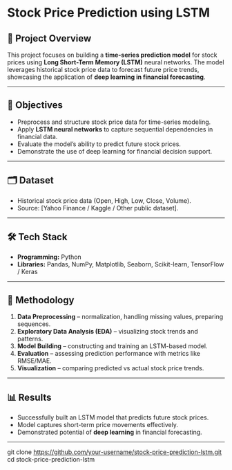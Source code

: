 # Stock Price Prediction using LSTM  

## 📌 Project Overview  
This project focuses on building a **time-series prediction model** for stock prices using **Long Short-Term Memory (LSTM)** neural networks. The model leverages historical stock price data to forecast future price trends, showcasing the application of **deep learning in financial forecasting**.  

---

## 🎯 Objectives  
- Preprocess and structure stock price data for time-series modeling.  
- Apply **LSTM neural networks** to capture sequential dependencies in financial data.  
- Evaluate the model’s ability to predict future stock prices.  
- Demonstrate the use of deep learning for financial decision support.  

---

## 🗂️ Dataset  
- Historical stock price data (Open, High, Low, Close, Volume).  
- Source: [Yahoo Finance / Kaggle / Other public dataset].  

---

## 🛠️ Tech Stack  
- **Programming:** Python  
- **Libraries:** Pandas, NumPy, Matplotlib, Seaborn, Scikit-learn, TensorFlow / Keras  

---

## 🔎 Methodology  
1. **Data Preprocessing** – normalization, handling missing values, preparing sequences.  
2. **Exploratory Data Analysis (EDA)** – visualizing stock trends and patterns.  
3. **Model Building** – constructing and training an LSTM-based model.  
4. **Evaluation** – assessing prediction performance with metrics like RMSE/MAE.  
5. **Visualization** – comparing predicted vs actual stock price trends.  

---

## 📊 Results  
- Successfully built an LSTM model that predicts future stock prices.  
- Model captures short-term price movements effectively.  
- Demonstrated potential of **deep learning** in financial forecasting.  

---
   git clone https://github.com/your-username/stock-price-prediction-lstm.git
   cd stock-price-prediction-lstm

